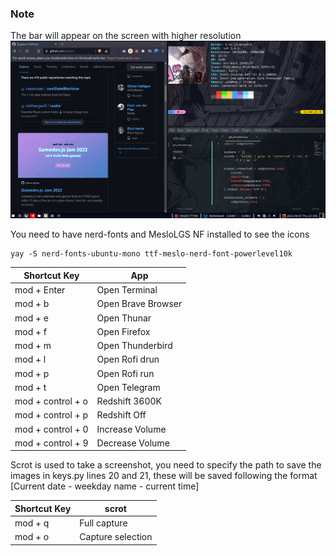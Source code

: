 ### Note
The bar will appear on the screen with higher resolution
<img src ="https://github.com/Rufi512/dotfiles/blob/main/.config/qtile/qtile.png"/>

You need to have nerd-fonts and MesloLGS NF installed to see the icons

```
yay -S nerd-fonts-ubuntu-mono ttf-meslo-nerd-font-powerlevel10k 
```

| Shortcut Key | App |
| ------------- | ------------- |
| mod + Enter | Open Terminal  |
| mod + b  | Open Brave Browser  |
| mod + e  | Open Thunar  |
| mod + f  | Open Firefox  |
| mod + m  | Open Thunderbird  |
| mod + l  | Open Rofi drun  |
| mod + p  | Open Rofi run  |
| mod + t  | Open Telegram  |
| mod + control + o  | Redshift 3600K  |
| mod + control + p  | Redshift Off  |
| mod + control + 0  | Increase Volume  |
| mod + control + 9  | Decrease Volume  |

Scrot is used to take a screenshot, you need to specify the path to save the images in keys.py lines 20 and 21, these will be saved following the format [Current date - weekday name - current time]


| Shortcut Key | scrot |
| ------------- | ------------- |
| mod + q | Full capture  |
| mod + o | Capture selection |